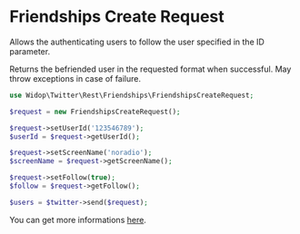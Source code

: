 # Friendships Create Request

Allows the authenticating users to follow the user specified in the ID parameter.

Returns the befriended user in the requested format when successful.
May throw exceptions in case of failure.

``` php
use Widop\Twitter\Rest\Friendships\FriendshipsCreateRequest;

$request = new FriendshipsCreateRequest();

$request->setUserId('123546789');
$userId = $request->getUserId();

$request->setScreenName('noradio');
$screenName = $request->getScreenName();

$request->setFollow(true);
$follow = $request->getFollow();

$users = $twitter->send($request);
```

You can get more informations [here](https://dev.twitter.com/docs/api/1.1/post/friendships/create).

